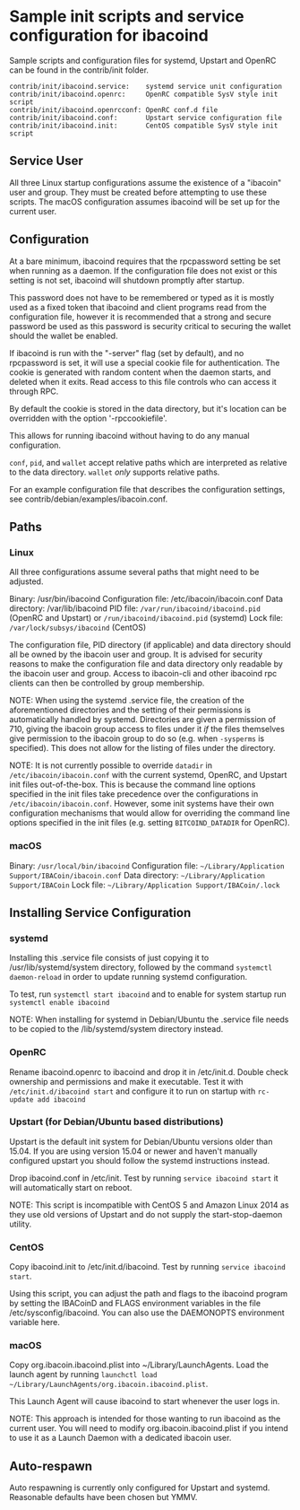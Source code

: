 Sample init scripts and service configuration for ibacoind
==========================================================

Sample scripts and configuration files for systemd, Upstart and OpenRC
can be found in the contrib/init folder.

    contrib/init/ibacoind.service:    systemd service unit configuration
    contrib/init/ibacoind.openrc:     OpenRC compatible SysV style init script
    contrib/init/ibacoind.openrcconf: OpenRC conf.d file
    contrib/init/ibacoind.conf:       Upstart service configuration file
    contrib/init/ibacoind.init:       CentOS compatible SysV style init script

Service User
---------------------------------

All three Linux startup configurations assume the existence of a "ibacoin" user
and group.  They must be created before attempting to use these scripts.
The macOS configuration assumes ibacoind will be set up for the current user.

Configuration
---------------------------------

At a bare minimum, ibacoind requires that the rpcpassword setting be set
when running as a daemon.  If the configuration file does not exist or this
setting is not set, ibacoind will shutdown promptly after startup.

This password does not have to be remembered or typed as it is mostly used
as a fixed token that ibacoind and client programs read from the configuration
file, however it is recommended that a strong and secure password be used
as this password is security critical to securing the wallet should the
wallet be enabled.

If ibacoind is run with the "-server" flag (set by default), and no rpcpassword is set,
it will use a special cookie file for authentication. The cookie is generated with random
content when the daemon starts, and deleted when it exits. Read access to this file
controls who can access it through RPC.

By default the cookie is stored in the data directory, but it's location can be overridden
with the option '-rpccookiefile'.

This allows for running ibacoind without having to do any manual configuration.

`conf`, `pid`, and `wallet` accept relative paths which are interpreted as
relative to the data directory. `wallet` *only* supports relative paths.

For an example configuration file that describes the configuration settings,
see contrib/debian/examples/ibacoin.conf.

Paths
---------------------------------

### Linux

All three configurations assume several paths that might need to be adjusted.

Binary:              /usr/bin/ibacoind
Configuration file:  /etc/ibacoin/ibacoin.conf
Data directory:      /var/lib/ibacoind
PID file:            `/var/run/ibacoind/ibacoind.pid` (OpenRC and Upstart) or `/run/ibacoind/ibacoind.pid` (systemd)
Lock file:           `/var/lock/subsys/ibacoind` (CentOS)

The configuration file, PID directory (if applicable) and data directory
should all be owned by the ibacoin user and group.  It is advised for security
reasons to make the configuration file and data directory only readable by the
ibacoin user and group.  Access to ibacoin-cli and other ibacoind rpc clients
can then be controlled by group membership.

NOTE: When using the systemd .service file, the creation of the aforementioned
directories and the setting of their permissions is automatically handled by
systemd. Directories are given a permission of 710, giving the ibacoin group
access to files under it _if_ the files themselves give permission to the
ibacoin group to do so (e.g. when `-sysperms` is specified). This does not allow
for the listing of files under the directory.

NOTE: It is not currently possible to override `datadir` in
`/etc/ibacoin/ibacoin.conf` with the current systemd, OpenRC, and Upstart init
files out-of-the-box. This is because the command line options specified in the
init files take precedence over the configurations in
`/etc/ibacoin/ibacoin.conf`. However, some init systems have their own
configuration mechanisms that would allow for overriding the command line
options specified in the init files (e.g. setting `BITCOIND_DATADIR` for
OpenRC).

### macOS

Binary:              `/usr/local/bin/ibacoind`
Configuration file:  `~/Library/Application Support/IBACoin/ibacoin.conf`
Data directory:      `~/Library/Application Support/IBACoin`
Lock file:           `~/Library/Application Support/IBACoin/.lock`

Installing Service Configuration
-----------------------------------

### systemd

Installing this .service file consists of just copying it to
/usr/lib/systemd/system directory, followed by the command
`systemctl daemon-reload` in order to update running systemd configuration.

To test, run `systemctl start ibacoind` and to enable for system startup run
`systemctl enable ibacoind`

NOTE: When installing for systemd in Debian/Ubuntu the .service file needs to be copied to the /lib/systemd/system directory instead.

### OpenRC

Rename ibacoind.openrc to ibacoind and drop it in /etc/init.d.  Double
check ownership and permissions and make it executable.  Test it with
`/etc/init.d/ibacoind start` and configure it to run on startup with
`rc-update add ibacoind`

### Upstart (for Debian/Ubuntu based distributions)

Upstart is the default init system for Debian/Ubuntu versions older than 15.04. If you are using version 15.04 or newer and haven't manually configured upstart you should follow the systemd instructions instead.

Drop ibacoind.conf in /etc/init.  Test by running `service ibacoind start`
it will automatically start on reboot.

NOTE: This script is incompatible with CentOS 5 and Amazon Linux 2014 as they
use old versions of Upstart and do not supply the start-stop-daemon utility.

### CentOS

Copy ibacoind.init to /etc/init.d/ibacoind. Test by running `service ibacoind start`.

Using this script, you can adjust the path and flags to the ibacoind program by
setting the IBACoinD and FLAGS environment variables in the file
/etc/sysconfig/ibacoind. You can also use the DAEMONOPTS environment variable here.

### macOS

Copy org.ibacoin.ibacoind.plist into ~/Library/LaunchAgents. Load the launch agent by
running `launchctl load ~/Library/LaunchAgents/org.ibacoin.ibacoind.plist`.

This Launch Agent will cause ibacoind to start whenever the user logs in.

NOTE: This approach is intended for those wanting to run ibacoind as the current user.
You will need to modify org.ibacoin.ibacoind.plist if you intend to use it as a
Launch Daemon with a dedicated ibacoin user.

Auto-respawn
-----------------------------------

Auto respawning is currently only configured for Upstart and systemd.
Reasonable defaults have been chosen but YMMV.
